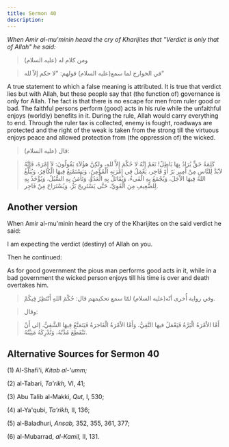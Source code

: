 ```yaml
---
title: Sermon 40
description: 
---
```


*When Amir al-mu'minin heard the cry of Kharijites that "Verdict is only
that of Allah" he said:*

> ومن كلام له (عليه السلام)

> في الخوارج لما سمع(عليه السلام) قولهم: \"لا حكم إلاّ لله\"

A true statement to which a false meaning is attributed. It is true that
verdict lies but with Allah, but these people say that (the function of)
governance is only for Allah. The fact is that there is no escape for
men from ruler good or bad. The faithful persons perform (good) acts in
his rule while the unfaithful enjoys (worldly) benefits in it. During
the rule, Allah would carry everything to end. Through the ruler tax is
collected, enemy is fought, roadways are protected and the right of the
weak is taken from the strong till the virtuous enjoys peace and allowed
protection from (the oppression of) the wicked.

> قال (عليه السلام):

> كَلِمَةُ حَقٍّ يُرَادُ بِهَا بَاطِلٌ! نَعَمْ إِنَّهُ لا حُكْمَ إِلاَّ للهِ، ولكِنَّ هؤُلاَءِ يَقُولُونَ: لاَ
> إِمْرَةَ، فَإِنَّهُ لاَبُدَّ لِلنَّاسِ مِنْ أَمِير بَرّ أَوْ فَاجِر، يَعْمَلُ فِي إِمْرَتِهِ الْمُؤْمِنُ،
> وَيَسْتَمْتِعُ فِيهَا الْكَافِرُ، وَيُبَلِّغُ اللهُ فِيهَا الاْجَلَ، وَيُجْمَعُ بِهِ الْفَيءُ، وَيُقَاتَلُ بِهِ
> الْعَدُوُّ، وَتَأْمَنُ بِهِ السُّبُلُ، وَيُؤْخَذُ بِهِ لِلضَّعِيفِ مِنَ الْقَوِيِّ، حَتَّى يَسْتَرِيحَ بَرٌّ،
> وَيُسْتَرَاحَ مِنْ فَاجِر.

## Another version

When Amir al-mu'minin heard the cry of the Kharijites on the said
verdict he said:

I am expecting the verdict (destiny) of Allah on you.

Then he continued:

As for good government the pious man performs good acts in it, while in
a bad government the wicked person enjoys till his time is over and
death overtakes him.

> وفي رواية أُخرى أنّه(عليه السلام) لمّا سمع تحكيمهم قال: حُكْمَ اللهِ أَنْتَظِرُ
> فِيكُمْ.

> وقال:

> أَمَّا الاْمْرَةُ الْبَرَّةُ فَيَعْمَلُ فيها التَّقِيُّ، وَأَمَّا الاْمْرَةُ الْفَاجرَةُ فَيَتَمَتَّعُ فِيهَا
> الشَّقِيُّ، إلى أَنْ تَنْقَطِعَ مُدَّتُهُ، وَتُدْرِكَهُ مَنِيَّتُهُ.

## Alternative Sources for Sermon 40

\(1\) Al-Shafi'i, *Kitab al-\'umm;*

\(2\) al-Tabari, *Ta\'rikh,* VI, 41;

\(3\) Abu Talib al-Makki, *Qut,* I, 530;

\(4\) al-Ya'qubi, *Ta\'rikh,* II, 136;

\(5\) al-Baladhuri, *Ansab,* 352, 355, 361, 377;

\(6\) al-Mubarrad, *al-Kamil,* II, 131.